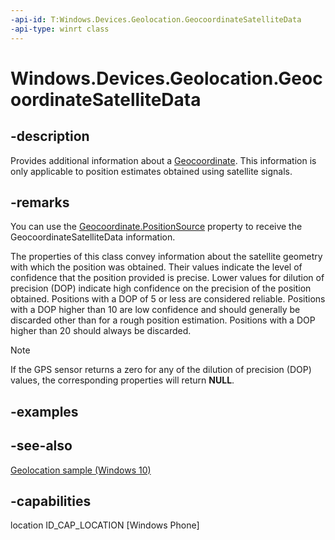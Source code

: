 ```yaml
---
-api-id: T:Windows.Devices.Geolocation.GeocoordinateSatelliteData
-api-type: winrt class
---
```


<!-- Class syntax.
public class GeocoordinateSatelliteData : Windows.Devices.Geolocation.IGeocoordinateSatelliteData
-->

# Windows.Devices.Geolocation.GeocoordinateSatelliteData

## -description

Provides additional information about a [Geocoordinate](geocoordinate.md). This information is only applicable to position estimates obtained using satellite signals.

## -remarks

You can use the [Geocoordinate.PositionSource](geocoordinate_positionsource.md) property to receive the GeocoordinateSatelliteData information.

The properties of this class convey information about the satellite geometry with which the position was obtained. Their values indicate the level of confidence that the position provided is precise. Lower values for dilution of precision (DOP) indicate high confidence on the precision of the position obtained. Positions with a DOP of 5 or less are considered reliable. Positions with a DOP higher than 10 are low confidence and should generally be discarded other than for a rough position estimation. Positions with a DOP higher than 20 should always be discarded.

> [!NOTE]
> If the GPS sensor returns a zero for any of the dilution of precision (DOP) values, the corresponding properties will return **NULL**.

## -examples

## -see-also

[Geolocation sample (Windows 10)](https://github.com/Microsoft/Windows-universal-samples/tree/master/Samples/Geolocation)

## -capabilities

location
ID_CAP_LOCATION [Windows Phone]

